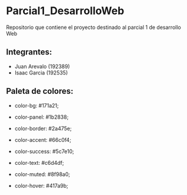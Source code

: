 # Parcial1_DesarrolloWeb
Repositorio que contiene el proyecto destinado al parcial 1 de desarrollo Web

## Integrantes:
- Juan Arevalo (192389)
- Isaac Garcia (192535)

## Paleta de colores:
- color-bg: #171a21;
- color-panel: #1b2838;
- color-border: #2a475e;
- color-accent: #66c0f4;
- color-success: #5c7e10;

- color-text: #c6d4df;
- color-muted: #8f98a0;
- color-hover: #417a9b;